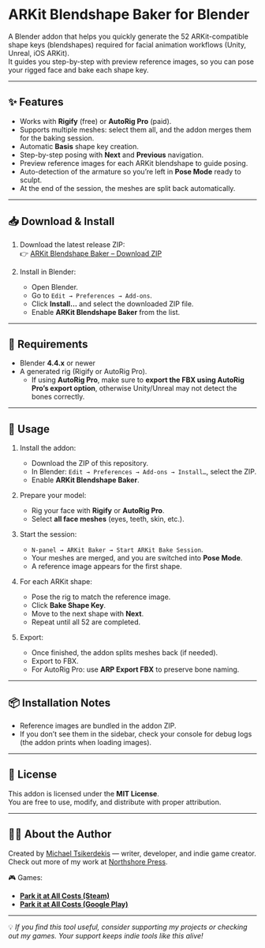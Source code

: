 # ARKit Blendshape Baker for Blender

A Blender addon that helps you quickly generate the 52 ARKit-compatible shape keys (blendshapes) required for facial animation workflows (Unity, Unreal, iOS ARKit).  
It guides you step-by-step with preview reference images, so you can pose your rigged face and bake each shape key.

---

## ✨ Features
- Works with **Rigify** (free) or **AutoRig Pro** (paid).
- Supports multiple meshes: select them all, and the addon merges them for the baking session.
- Automatic **Basis** shape key creation.
- Step-by-step posing with **Next** and **Previous** navigation.
- Preview reference images for each ARKit blendshape to guide posing.
- Auto-detection of the armature so you’re left in **Pose Mode** ready to sculpt.
- At the end of the session, the meshes are split back automatically.

---

## 📥 Download & Install
1. Download the latest release ZIP:  
   👉 [ARKit Blendshape Baker – Download ZIP](https://github.com/tsikerdekis/ARKit-Creator-Blender-Addon/releases/download/1.4.6/arkit.zip)  

2. Install in Blender:  
   - Open Blender.  
   - Go to `Edit → Preferences → Add-ons`.  
   - Click **Install…** and select the downloaded ZIP file.  
   - Enable **ARKit Blendshape Baker** from the list.  

---

## 📖 Requirements
- Blender **4.4.x** or newer
- A generated rig (Rigify or AutoRig Pro).
  - If using **AutoRig Pro**, make sure to **export the FBX using AutoRig Pro’s export option**, otherwise Unity/Unreal may not detect the bones correctly.

---

## 🚀 Usage
1. Install the addon:  
   - Download the ZIP of this repository.  
   - In Blender: `Edit → Preferences → Add-ons → Install…`, select the ZIP.  
   - Enable **ARKit Blendshape Baker**.

2. Prepare your model:  
   - Rig your face with **Rigify** or **AutoRig Pro**.  
   - Select **all face meshes** (eyes, teeth, skin, etc.).

3. Start the session:  
   - `N-panel → ARKit Baker → Start ARKit Bake Session`.  
   - Your meshes are merged, and you are switched into **Pose Mode**.  
   - A reference image appears for the first shape.

4. For each ARKit shape:  
   - Pose the rig to match the reference image.  
   - Click **Bake Shape Key**.  
   - Move to the next shape with **Next**.  
   - Repeat until all 52 are completed.

5. Export:  
   - Once finished, the addon splits meshes back (if needed).  
   - Export to FBX.  
   - For AutoRig Pro: use **ARP Export FBX** to preserve bone naming.

---

## 📦 Installation Notes
- Reference images are bundled in the addon ZIP.  
- If you don’t see them in the sidebar, check your console for debug logs (the addon prints when loading images).  

---

## 📜 License
This addon is licensed under the **MIT License**.  
You are free to use, modify, and distribute with proper attribution.

---

## 👨‍💻 About the Author
Created by [Michael Tsikerdekis](https://michael.tsikerdekis.com) — writer, developer, and indie game creator.  
Check out more of my work at [Northshore Press](https://northshorepress.co).

🎮 Games:  
- [**Park it at All Costs (Steam)**](https://store.steampowered.com/app/3958150/Park_it_at_All_Costs/)  
- [**Park it at All Costs (Google Play)**](https://play.google.com/store/apps/details?id=com.northshorepress.parkitatallcosts)

---

💡 *If you find this tool useful, consider supporting my projects or checking out my games. Your support keeps indie tools like this alive!*

